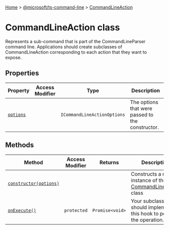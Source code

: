 [Home](./index) &gt; [@microsoft/ts-command-line](./ts-command-line.md) &gt; [CommandLineAction](./ts-command-line.commandlineaction.md)

# CommandLineAction class

Represents a sub-command that is part of the CommandLineParser command line. Applications should create subclasses of CommandLineAction corresponding to each action that they want to expose.

## Properties

|  Property | Access Modifier | Type | Description |
|  --- | --- | --- | --- |
|  [`options`](./ts-command-line.commandlineaction.options.md) |  | `ICommandLineActionOptions` | The options that were passed to the constructor. |

## Methods

|  Method | Access Modifier | Returns | Description |
|  --- | --- | --- | --- |
|  [`constructor(options)`](./ts-command-line.commandlineaction.constructor.md) |  |  | Constructs a new instance of the [CommandLineAction](./ts-command-line.commandlineaction.md) class |
|  [`onExecute()`](./ts-command-line.commandlineaction.onexecute.md) | `protected` | `Promise<void>` | Your subclass should implement this hook to perform the operation. |

